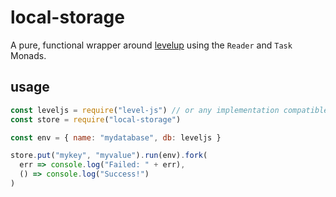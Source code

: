 # local-storage

A pure, functional wrapper around [levelup](https://github.com/Level/levelup) using the `Reader` and `Task` Monads.

## usage
```js
const leveljs = require("level-js") // or any implementation compatible with levelup
const store = require("local-storage")

const env = { name: "mydatabase", db: leveljs }

store.put("mykey", "myvalue").run(env).fork(
  err => console.log("Failed: " + err),
  () => console.log("Success!")
)
```
